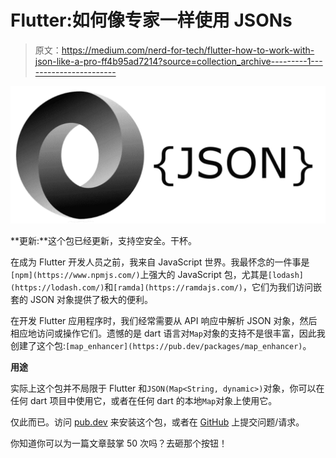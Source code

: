 # Flutter:如何像专家一样使用 JSONs

> 原文：<https://medium.com/nerd-for-tech/flutter-how-to-work-with-json-like-a-pro-ff4b95ad7214?source=collection_archive---------1----------------------->

![](img/2ad4ad45ed0d065c0f564ff074d311ec.png)

**更新:**这个包已经更新，支持空安全。干杯。

在成为 Flutter 开发人员之前，我来自 JavaScript 世界。我最怀念的一件事是`[npm](https://www.npmjs.com/)`上强大的 JavaScript 包，尤其是`[lodash](https://lodash.com/)`和`[ramda](https://ramdajs.com/)`，它们为我们访问嵌套的 JSON 对象提供了极大的便利。

在开发 Flutter 应用程序时，我们经常需要从 API 响应中解析 JSON 对象，然后相应地访问或操作它们。遗憾的是 dart 语言对`Map`对象的支持不是很丰富，因此我创建了这个包:`[map_enhancer](https://pub.dev/packages/map_enhancer)`。

**用途**

实际上这个包并不局限于 Flutter 和`JSON(Map<String, dynamic>)`对象，你可以在任何 dart 项目中使用它，或者在任何 dart 的本地`Map`对象上使用它。

仅此而已。访问 [pub.dev](https://pub.dev/packages/map_enhancer) 来安装这个包，或者在 [GitHub](https://github.com/crizant/dart_map_enhancer) 上提交问题/请求。

你知道你可以为一篇文章鼓掌 50 次吗？去砸那个按钮！